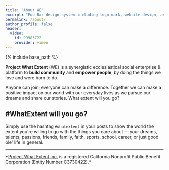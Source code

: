 ```yaml
---
title: "About WE"
excerpt: "Foo Bar design system including logo mark, website design, and branding applications."
permalink: /about/
author_profile: false
header:
  video:
    id: 99903722
    provider: vimeo
---
```


{% include base_path %}

**Project What Extent** (WE) is a synergistic ecclesiastical social enterprise & platform to **build community** and **empower people**, by doing the things we love and were born to do.

Anyone can join; everyone can make a difference. Together we can make a positive impact on our world with our everyday lives as we pursue our dreams and share our stories. What extent will you go?

## #WhatExtent will you go?

Simply use the hashtag `#whatextent` in your posts to show the world the extent you're willing to go with the things you care about –– your dreams, talents, passions, friends, family, faith, sports, school, career, or just good ole' life in general.

<hr/>
*<a href="http://whatextent.com">Project What Extent Inc.</a> is a registered California Nonprofit Public Benefit Corporation (Entity Number C3730422).*
